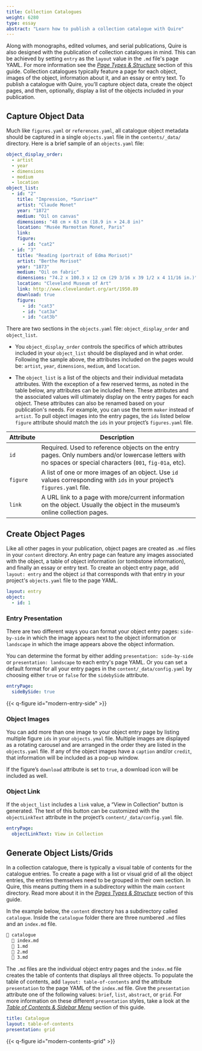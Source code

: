 ```yaml
---
title: Collection Catalogues
weight: 6280
type: essay
abstract: "Learn how to publish a collection catalogue with Quire"
---
```


Along with monographs, edited volumes, and serial publications, Quire is also designed with the publication of collection catalogues in mind. This can be achieved by setting `entry` as the `layout` value in the `.md` file's page YAML. For more information see the [*Page Types & Structure*](/docs-v1/pages/#define-page-types) section of this guide. Collection catalogues typically feature a page for each object, images of the object, information about it, and an essay or entry text. To publish a catalogue with Quire, you’ll capture object data, create the object pages, and then, optionally, display a list of the objects included in your publication.

## Capture Object Data

Much like `figures.yaml` or `references.yaml`, all catalogue object metadata should be captured in a single `objects.yaml` file in the `contents/_data/` directory. Here is a brief sample of an `objects.yaml` file:

```yaml
object_display_order:
  - artist
  - year
  - dimensions
  - medium
  - location
object_list:
  - id: "2"
    title: "Impression, *Sunrise*"
    artist: "Claude Monet"
    year: "1872"
    medium: "Oil on canvas"
    dimensions: "48 cm × 63 cm (18.9 in × 24.8 in)"
    location: "Musée Marmottan Monet, Paris"
    link:
    figure:
      - id: "cat2"
  - id: "3"
    title: "Reading (portrait of Edma Morisot)"
    artist: "Berthe Morisot"
    year: "1873"
    medium: "Oil on fabric"
    dimensions: "74.2 x 100.3 x 12 cm (29 3/16 x 39 1/2 x 4 11/16 in.)"
    location: "Cleveland Museum of Art"
    link: http://www.clevelandart.org/art/1950.89
    download: true
    figure:
      - id: "cat3"
      - id: "cat3a"
      - id: "cat3b"
```

There are two sections in the `objects.yaml` file:  `object_display_order` and `object_list`.

- You `object_display_order` controls the specifics of which attributes included in your `object_list` should be displayed and in what order. Following the sample above, the attributes included on the pages would be: `artist`, `year`, `dimensions`, `medium`, and `location`.

- The `object_list` is a list of the objects and their individual metadata attributes. With the exception of a few reserved terms, as noted in the table below, any attributes can be included here. These attributes and the associated values will ultimately display on the entry pages for each object. These attributes can also be renamed based on your publication's needs. For example, you can use the term `maker` instead of `artist`. To pull object images into the entry pages, the `ids` listed below `figure` attribute should match the `ids` in your project’s `figures.yaml` file.

| Attribute | Description |
| --- | --- |
| `id` | Required. Used to reference objects on the entry pages. Only numbers and/or lowercase letters with no spaces or special characters (`001`, `fig-01a`, etc).  |
| `figure` | A list of one or more images of an object. Use `id` values corresponding with `ids` in your project’s `figures.yaml` file. |
| `link` | A URL link to a page with more/current information on the object. Usually the object in the museum’s online collection pages. |

## Create Object Pages

Like all other pages in your publication, object pages are created as `.md` files in your `content` directory. An entry page can feature any images associated with the object, a table of object information (or tombstone information), and finally an essay or entry text. To create an object entry page, add `layout: entry` and the object `id` that corresponds with that entry in your project's `objects.yaml` file to the page YAML.

```yaml
layout: entry
object:
  - id: 1
```

### Entry Presentation

There are two different ways you can format your object entry pages: `side-by-side` in which the image appears next to the object information or `landscape` in which the image appears above the object information.

You can determine the format by either adding `presentation: side-by-side` or `presentation: landscape` to each entry's page YAML. Or you can set a default format for all your entry pages in the `content/_data/config.yaml` by choosing either `true` or `false` for the `sidebySide` attribute.

```yaml
entryPage:
  sideBySide: true
```

{{< q-figure id="modern-entry-side" >}}

### Object Images

You can add more than one image to your object entry page by listing multiple figure `ids` in your `objects.ymal` file. Multiple images are displayed as a rotating carousel and are arranged in the order they are listed in the `objects.yaml` file. If any of the object images have a `caption` and/or `credit`, that information will be included as a pop-up window.

If the figure’s `download` attribute is set to `true`, a download icon will be included as well.

### Object Link

If the `object_list` includes a `link` value, a “View in Collection” button is generated. The text of this button can be customized with the `objectLinkText` attribute in the project’s `content/_data/config.yaml` file.

```yaml
entryPage:
  objectLinkText: View in Collection
  ```

## Generate Object Lists/Grids

In a collection catalogue, there is typically a visual table of contents for the catalogue entries. To create a page with a list or visual grid of all the object entries, the entries themselves need to be grouped in their own section. In Quire, this means putting them in a subdirectory within the main `content` directory. Read more about it in the [*Pages Types & Structure*](/docs-v1/pages/#create-section-landing-pages) section of this guide.

In the example below, the `content` directory has a subdirectory called `catalogue`. Inside the `catalogue` folder there are three numbered `.md` files and an `index.md` file.

```md
📁 catalogue
  📄 index.md
  📄 1.md
  📄 2.md
  📄 3.md
```

The `.md` files are the individual object entry pages and the `index.md` file creates the table of contents that displays all three objects. To populate the table of contents, add `layout: table-of-contents` and the attribute `presentation` to the page YAML of the `index.md` file. Give the `presentation` attribute one of the following values: `brief`, `list`, `abstract`, or `grid`. For more information on these different `presentation` styles, take a look at the [*Table of Contents & Sidebar Menu*](/docs-v1/contents-menu) section of this guide.

```yaml
title: Catalogue
layout: table-of-contents
presentation: grid
```

{{< q-figure id="modern-contents-grid" >}}
